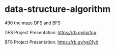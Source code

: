 # data-structure-algorithm
490 the maze DFS and BFS

DFS Project Presentation: https://rb.gy/pirfqu 

BFS Project Presentation: https://rb.gy/ye01yh
